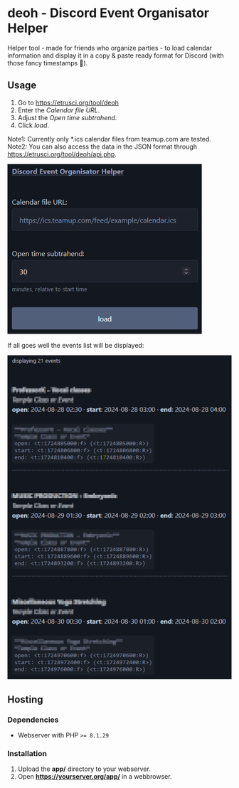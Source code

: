 # deoh - Discord Event Organisator Helper

Helper tool - made for friends who organize parties - to load calendar information and display it in a copy & paste ready format for Discord (with those fancy timestamps 🙂).




## Usage

1. Go to <https://etrusci.org/tool/deoh>
2. Enter the *Calendar file URL*.
3. Adjust the *Open time subtrahend*.
4. Click *load*.

Note1: Currently only *.ics calendar files from teamup.com are tested.
Note2: You can also access the data in the JSON format through <https://etrusci.org/tool/deoh/api.php>.

![1](./screenshot1.png)

If all goes well the events list will be displayed:

![2](./screenshot2.png)




## Hosting

### Dependencies

- Webserver with PHP `>= 8.1.29`

### Installation

1. Upload the **app/** directory to your webserver.
2. Open **https://yourserver.org/app/** in a webbrowser.
